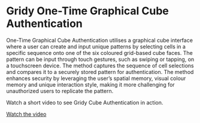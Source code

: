 # Gridy One-Time Graphical Cube Authentication

One-Time Graphical Cube Authentication utilises a graphical cube interface where a user can create and input unique patterns by selecting cells in a specific sequence onto one of the six coloured grid-based cube faces. The pattern can be input through touch gestures, such as swiping or tapping, on a touchscreen device. The method captures the sequence of cell selections and compares it to a securely stored pattern for authentication. The method enhances security by leveraging the user’s spatial memory, visual colour memory and unique interaction style, making it more challenging for unauthorized users to replicate the pattern.

Watch a short video to see Gridy Cube Authentication in action.

[Watch the video](https://github.com/user-attachments/assets/f52b2493-01cd-4a4c-aa5c-964aa87f7c1b)
